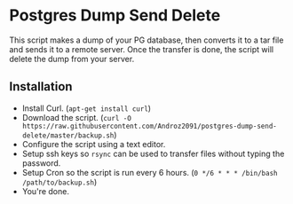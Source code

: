 # Postgres Dump Send Delete

This script makes a dump of your PG database, then converts it to a tar file and sends it to a remote server. Once the transfer is done, the script will delete the dump from your server.

## Installation

* Install Curl. (`apt-get install curl`)
* Download the script. (`curl -O https://raw.githubusercontent.com/Androz2091/postgres-dump-send-delete/master/backup.sh`)
* Configure the script using a text editor.
* Setup ssh keys so `rsync` can be used to transfer files without typing the password.
* Setup Cron so the script is run every 6 hours. (`0 */6 * * * /bin/bash /path/to/backup.sh`)
* You're done.
